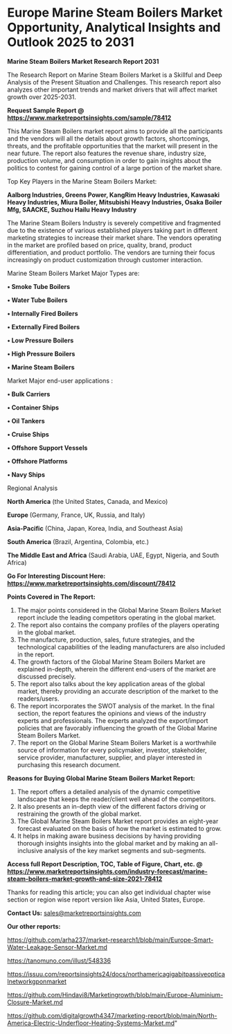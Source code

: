 # Europe Marine Steam Boilers Market Opportunity, Analytical Insights and Outlook 2025 to 2031

<strong>Marine Steam Boilers Market Research Report 2031</strong>

The Research Report on Marine Steam Boilers Market is a Skillful and Deep Analysis of the Present Situation and Challenges. This research report also analyzes other important trends and market drivers that will affect market growth over 2025-2031.

<strong>Request Sample Report @ <a href=https://www.marketreportsinsights.com/sample/78412>https://www.marketreportsinsights.com/sample/78412</a></strong>

This Marine Steam Boilers market report aims to provide all the participants and the vendors will all the details about growth factors, shortcomings, threats, and the profitable opportunities that the market will present in the near future. The report also features the revenue share, industry size, production volume, and consumption in order to gain insights about the politics to contest for gaining control of a large portion of the market share.

Top Key Players in the Marine Steam Boilers Market:

<strong>Aalborg Industries, Greens Power, KangRim Heavy Industries, Kawasaki Heavy Industries, Miura Boiler, Mitsubishi Heavy Industries, Osaka Boiler Mfg, SAACKE, Suzhou Hailu Heavy Industry</strong>

The Marine Steam Boilers Industry is severely competitive and fragmented due to the existence of various established players taking part in different marketing strategies to increase their market share. The vendors operating in the market are profiled based on price, quality, brand, product differentiation, and product portfolio. The vendors are turning their focus increasingly on product customization through customer interaction.

Marine Steam Boilers Market Major Types are:

<strong>• Smoke Tube Boilers

• Water Tube Boilers

• Internally Fired Boilers

• Externally Fired Boilers

• Low Pressure Boilers

• High Pressure Boilers

• Marine Steam Boilers</strong>

Market Major end-user applications :

<strong>• Bulk Carriers

• Container Ships

• Oil Tankers

• Cruise Ships

• Offshore Support Vessels

• Offshore Platforms

• Navy Ships</strong>

Regional Analysis

</u><strong><b>North America</b></strong> (the United States, Canada, and Mexico)

<strong><b>Europe </b></strong>(Germany, France, UK, Russia, and Italy)

<strong><b>Asia-Pacific</b></strong> (China, Japan, Korea, India, and Southeast Asia)

<strong><b>South America</b></strong> (Brazil, Argentina, Colombia, etc.)

<strong><b>The Middle East and Africa</b></strong> (Saudi Arabia, UAE, Egypt, Nigeria, and South Africa)

<strong>Go For Interesting Discount Here: <a href=https://www.marketreportsinsights.com/discount/78412>https://www.marketreportsinsights.com/discount/78412</a></strong>

<strong>Points Covered in The Report:</strong>
<ol>
  <li>The major points considered in the Global Marine Steam Boilers Market report include the leading competitors operating in the global market.</li>
  <li>The report also contains the company profiles of the players operating in the global market.</li>
  <li>The manufacture, production, sales, future strategies, and the technological capabilities of the leading manufacturers are also included in the report.</li>
  <li>The growth factors of the Global Marine Steam Boilers Market are explained in-depth, wherein the different end-users of the market are discussed precisely.</li>
  <li>The report also talks about the key application areas of the global market, thereby providing an accurate description of the market to the readers/users.</li>
  <li>The report incorporates the SWOT analysis of the market. In the final section, the report features the opinions and views of the industry experts and professionals. The experts analyzed the export/import policies that are favorably influencing the growth of the Global Marine Steam Boilers Market.</li>
  <li>The report on the Global Marine Steam Boilers Market is a worthwhile source of information for every policymaker, investor, stakeholder, service provider, manufacturer, supplier, and player interested in purchasing this research document.</li>
</ol>
<strong>Reasons for Buying Global Marine Steam Boilers Market Report:</strong>

<ol>
  <li>The report offers a detailed analysis of the dynamic competitive landscape that keeps the reader/client well ahead of the competitors.</li>
  <li>It also presents an in-depth view of the different factors driving or restraining the growth of the global market.</li>
  <li>The Global Marine Steam Boilers Market report provides an eight-year forecast evaluated on the basis of how the market is estimated to grow.</li>
  <li>It helps in making aware business decisions by having providing thorough insights insights into the global market and by making an all-inclusive analysis of the key market segments and sub-segments.</li>
</ol>
<strong>Access full Report Description, TOC, Table of Figure, Chart, etc. @ <a href=https://www.marketreportsinsights.com/industry-forecast/marine-steam-boilers-market-growth-and-size-2021-78412>https://www.marketreportsinsights.com/industry-forecast/marine-steam-boilers-market-growth-and-size-2021-78412</a></strong>


Thanks for reading this article; you can also get individual chapter wise section or region wise report version like Asia, United States, Europe.

<strong>Contact Us:</strong>
sales@marketreportsinsights.com

<strong>Our other reports:</strong>

<a href=https://github.com/arha237/market-research1/blob/main/Europe-Smart-Water-Leakage-Sensor-Market.md>https://github.com/arha237/market-research1/blob/main/Europe-Smart-Water-Leakage-Sensor-Market.md</a>

<a href=https://tanomuno.com/illust/548336>https://tanomuno.com/illust/548336</a>

<a href=https://issuu.com/reportsinsights24/docs/northamericagigabitpassiveopticalnetworkgponmarket>https://issuu.com/reportsinsights24/docs/northamericagigabitpassiveopticalnetworkgponmarket</a>

<a href=https://github.com/Hindavi8/Marketingrowth/blob/main/Europe-Aluminium-Closure-Market.md>https://github.com/Hindavi8/Marketingrowth/blob/main/Europe-Aluminium-Closure-Market.md</a>

<a href=https://github.com/digitalgrowth4347/marketing-report/blob/main/North-America-Electric-Underfloor-Heating-Systems-Market.md>https://github.com/digitalgrowth4347/marketing-report/blob/main/North-America-Electric-Underfloor-Heating-Systems-Market.md</a>"
